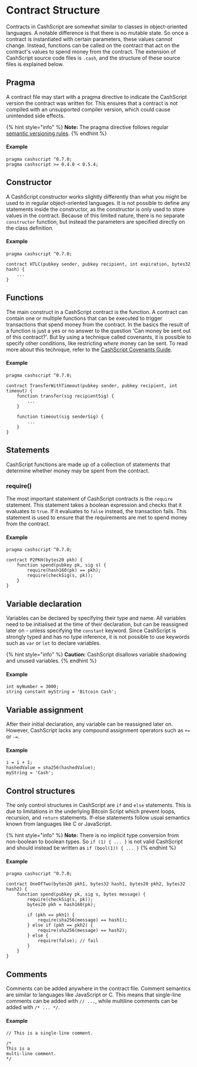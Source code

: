 # Contract Structure

Contracts in CashScript are somewhat similar to classes in object-oriented languages. A notable difference is that there is no mutable state. So once a contract is instantiated with certain parameters, these values cannot change. Instead, functions can be called on the contract that act on the contract's values to spend money from the contract. The extension of CashScript source code files is `.cash`, and the structure of these source files is explained below.

## Pragma <a href="#pragma" id="pragma"></a>

A contract file may start with a pragma directive to indicate the CashScript version the contract was written for. This ensures that a contract is not compiled with an unsupported compiler version, which could cause unintended side effects.

{% hint style="info" %}
**Note:** The pragma directive follows regular [semantic versioning rules](https://semver.npmjs.com/).
{% endhint %}

#### **Example**

```solidity
pragma cashscript ^0.7.0;
pragma cashscript >= 0.4.0 < 0.5.4;
```

## Constructor <a href="#constructor" id="constructor"></a>

A CashScript constructor works slightly differently than what you might be used to in regular object-oriented languages. It is not possible to define any statements inside the constructor, as the constructor is only used to store values in the contract. Because of this limited nature, there is no separate `constructor` function, but instead the parameters are specified directly on the class definition.

#### **Example**

```solidity
pragma cashscript ^0.7.0;

contract HTLC(pubkey sender, pubkey recipient, int expiration, bytes32 hash) {
    ...
}
```

## Functions <a href="#functions" id="functions"></a>

The main construct in a CashScript contract is the function. A contract can contain one or multiple functions that can be executed to trigger transactions that spend money from the contract. In the basics the result of a function is just a yes or no answer to the question 'Can money be sent out of this contract?'. But by using a technique called covenants, it is possible to specify other conditions, like restricting _where_ money can be sent. To read more about this technique, refer to the [CashScript Covenants Guide](../guides/writing-covenants-and-introspection.md).

#### **Example**

```solidity
pragma cashscript ^0.7.0;

contract TransferWithTimeout(pubkey sender, pubkey recipient, int timeout) {
    function transfer(sig recipientSig) {
        ...
    }

    function timeout(sig senderSig) {
        ...
    }
}
```

## Statements <a href="#statements" id="statements"></a>

CashScript functions are made up of a collection of statements that determine whether money may be spent from the contract.

### require() <a href="#require" id="require"></a>

The most important statement of CashScript contracts is the `require` statement. This statement takes a boolean expression and checks that it evaluates to `true`. If it evaluates to `false` instead, the transaction fails. This statement is used to ensure that the requirements are met to spend money from the contract.

#### **Example**

```solidity
pragma cashscript ^0.7.0;

contract P2PKH(bytes20 pkh) {
    function spend(pubkey pk, sig s) {
        require(hash160(pk) == pkh);
        require(checkSig(s, pk));
    }
}
```

## Variable declaration <a href="#variable-declaration" id="variable-declaration"></a>

Variables can be declared by specifying their type and name. All variables need to be initialised at the time of their declaration, but can be reassigned later on - unless specifying the `constant` keyword. Since CashScript is strongly typed and has no type inference, it is not possible to use keywords such as `var` or `let` to declare variables.

{% hint style="info" %}
**Caution:** CashScript disallows variable shadowing and unused variables.
{% endhint %}

#### **Example**

```solidity
int myNumber = 3000;
string constant myString = 'Bitcoin Cash';
```

## Variable assignment <a href="#variable-assignment" id="variable-assignment"></a>

After their initial declaration, any variable can be reassigned later on. However, CashScript lacks any compound assignment operators such as `+=` or `-=`.

#### **Example**

```solidity
i = i + 1;
hashedValue = sha256(hashedValue);
myString = 'Cash';
```

## Control structures <a href="#control-structures" id="control-structures"></a>

The only control structures in CashScript are `if` and `else` statements. This is due to limitations in the underlying Bitcoin Script which prevent loops, recursion, and `return` statements. If-else statements follow usual semantics known from languages like C or JavaScript.

{% hint style="info" %}
**Note:** There is no implicit type conversion from non-boolean to boolean types. So `if (1) { ... }` is not valid CashScript and should instead be written as `if (bool(1)) { ... }`&#x20;
{% endhint %}

#### **Example**

```solidity
pragma cashscript ^0.7.0;

contract OneOfTwo(bytes20 pkh1, bytes32 hash1, bytes20 pkh2, bytes32 hash2) {
    function spend(pubkey pk, sig s, bytes message) {
        require(checkSig(s, pk));
        bytes20 pkh = hash160(pk);

        if (pkh == pkh1) {
            require(sha256(message) == hash1);
        } else if (pkh == pkh2) {
            require(sha256(message) == hash2);
        } else {
            require(false); // fail
        }
    }
}
```

## Comments <a href="#comments" id="comments"></a>

Comments can be added anywhere in the contract file. Comment semantics are similar to languages like JavaScript or C. This means that single-line comments can be added with `// ...`, while multiline comments can be added with `/* ... */`.

#### **Example**

```solidity
// This is a single-line comment.

/*
This is a
multi-line comment.
*/
```

